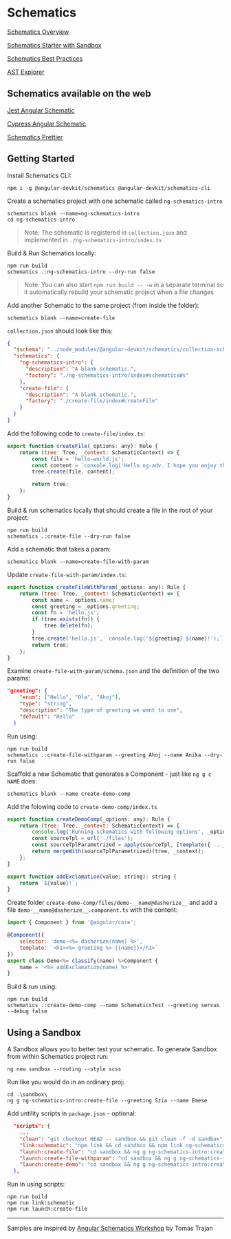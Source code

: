 # Schematics

[Schematics Overview](https://angular.io/guide/schematics)

[Schematics Starter with Sandbox](https://github.com/schuchard/schematic-starter)

[Schematics Best Practices](https://brenden.codes/posts/angular-schematics-best-practices/)

[AST Explorer](https://astexplorer.net/)

## Schematics available on the web

[Jest Angular Schematic](https://github.com/briebug/jest-schematic)

[Cypress Angular Schematic](https://github.com/briebug/cypress-schematic)

[Schematics Prettier](https://github.com/schuchard/prettier-schematic)

## Getting Started

Install Schematics CLI:

```
npm i -g @angular-devkit/schematics @angular-devkit/schematics-cli
```

Create a schematics project with one schematic called `ng-schematics-intro`

```
schematics blank --name=ng-schematics-intro
cd ng-schematics-intro
```

> Note: The schematic is registered in `collection.json` and implemented in `./ng-schematics-intro/index.ts`

Build & Run Schematics locally:

```
npm run build
schematics .:ng-schematics-intro --dry-run false
```

> Note: You can also start `npm run build -- -w` in a separate terminal so it automatically rebuild your schematic project when a file changes

Add another Schematic to the same project (from inside the folder):

```
schematics blank --name=create-file
```

`collection.json` should look like this:

```json
{
  "$schema": "../node_modules/@angular-devkit/schematics/collection-schema.json",
  "schematics": {
    "ng-schematics-intro": {
      "description": "A blank schematic.",
      "factory": "./ng-schematics-intro/index#schematicsWs"
    },
    "create-file": {
      "description": "A blank schematic.",
      "factory": "./create-file/index#createFile"
    }
  }
}
```

Add the following code to `create-file/index.ts`:

```javascript
export function createFile(_options: any): Rule {
    return (tree: Tree, _context: SchematicContext) => {
        const file = 'hello-world.js';
        const content = `console.log('Hello ng-adv. I hope you enjoy the class!');`;
        tree.create(file, content);

        return tree;
    };
}
```
Build & run schematics locally that should create a file in the root of your project:

```
npm run build
schematics .:create-file --dry-run false
```

Add a schematic that takes a param:

```
schematics blank --name=create-file-with-param
```

Update `create-file-with-param/index.ts`:

```javascript
export function createFileWithParam(_options: any): Rule {
    return (tree: Tree, _context: SchematicContext) => {
        const name = _options.name;
        const greeting = _options.greeting;
        const fn = 'hello.js';
        if (tree.exists(fn)) {
            tree.delete(fn);
        }
        tree.create('hello.js', `console.log('${greeting} ${name}!');`);
        return tree;
    };
}
```

Examine `create-file-with-param/schema.json` and the definition of the two params:

```json
"greeting": {
    "enum": ["Hello", "Ola", "Ahoj"],
    "type": "string",
    "description": "The type of greeting we want to use",
    "default": "Hello"
  }
```

Run using:

```
npm run build
schematics .:create-file-withparam --greeting Ahoj --name Anika --dry-run false
```

Scaffold a new Schematic that generates a Component - just like `ng g c NAME` does:

```
schematics blank --name create-demo-comp
```

Add the folowing code to `create-demo-comp/index.ts`

```javascript
export function createDemoComp(_options: any): Rule {
    return (tree: Tree, _context: SchematicContext) => {
        console.log('Running schematics with following options', _options);
        const sourceTpl = url('./files');
        const sourceTplParametrized = apply(sourceTpl, [template({ ..._options, ...strings, addExclamation })]);
        return mergeWith(sourceTplParametrized)(tree, _context);
    };
}

export function addExclamation(value: string): string {
    return `${value}!`;
}
```

Create folder `create-demo-comp/files/demo-__name@dasherize__` and add a file `demo-__name@dasherize__.component.ts` with the content:

```javascript
import { Component } from '@angular/core';

@Component({
    selector: 'demo-<%= dasherize(name) %>',
    template: `<h1><%= greeting %> {{name}}</h1>`
})
export class Demo<%= classify(name) %>Component {
    name = '<%= addExclamation(name) %>'
}
```

Build & run using:

```
npm run build 
schematics .:create-demo-comp --name SchematicsTest --greeting servus --debug false
```

## Using a Sandbox

A Sandbox allows you to better test your schematic. To generate Sandbox from within Schematics project run:

```
ng new sandbox --routing --style scss
```

Run like you would do in an ordinary proj:

```
cd .\sandbox\
ng g ng-schematics-intro:create-file --greeting Szia --name Emese
```

Add untility scripts in `package.json` - optional:

```json
  "scripts": {
    ...
    "clean": "git checkout HEAD -- sandbox && git clean -f -d sandbox",
    "link:schematic": "npm link && cd sandbox && npm link ng-schematics-intro",
    "launch:create-file": "cd sandbox && ng g ng-schematics-intro:create-file",
    "launch:create-file-withparam": "cd sandbox && ng g ng-schematics-intro:create-file-withparam --greeting Szia --name Emese --dry-run false",
    "launch:create-demo": "cd sandbox && ng g ng-schematics-intro:create-demo-comp --name SchematicsTest --greeting 'Hello World' --dry-run false"
  },
```

Run in using scripts:

```
npm run build
npm run link:schematic
npm run launch:create-file
```

---

Samples are inspired by [Angular Schematics Workshop](https://github.com/tomastrajan/workshop-angular-schematics) by Tomas Trajan
